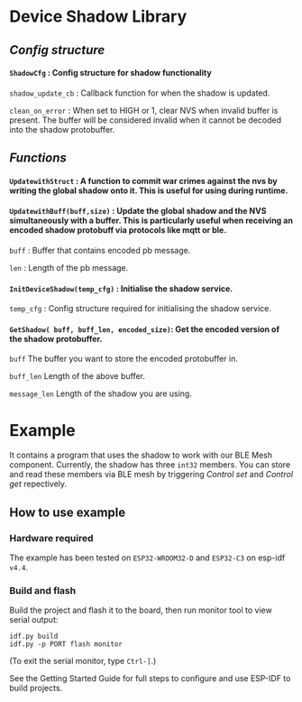 # Device Shadow Library

## ***Config structure***

#### ```ShadowCfg``` : Config structure for shadow functionality
```shadow_update_cb``` : Callback function for when the shadow is updated.

```clean_on_error``` : When set to HIGH or 1, clear NVS when invalid buffer is present. The buffer will be considered invalid when it cannot be decoded into the shadow protobuffer.

## ***Functions***

#### ```UpdatewithStruct``` : A function to commit war crimes against the nvs by writing the global shadow onto it. This is useful for using during runtime.

#### ```UpdatewithBuff(buff,size)``` : Update the global shadow and the NVS simultaneously with a buffer. This is particularly useful when receiving an encoded shadow protobuff via protocols like mqtt or ble. 

``buff`` : Buffer that contains encoded pb message.

``len`` : Length of the pb message.

#### ```InitDeviceShadow(temp_cfg)``` : Initialise the shadow service.

``temp_cfg`` : Config structure required for initialising the shadow service.


#### ```GetShadow( buff, buff_len, encoded_size)```: Get the encoded version of the shadow protobuffer.
``buff`` The buffer you want to store the encoded protobuffer in. 

``buff_len`` Length of the above buffer.

``message_len`` Length of the shadow you are using. 

# Example 
It contains a program that uses the shadow to work with our BLE Mesh component. Currently, the shadow has three `int32` members. You can store and read these members via BLE mesh by triggering _Control set_ and _Control get_ repectively.

## How to use example

### Hardware required

The example has been tested on `ESP32-WROOM32-D` and `ESP32-C3` on esp-idf `v4.4`. 

### Build and flash

Build the project and flash it to the board, then run monitor tool to view serial output:

```
idf.py build 
idf.py -p PORT flash monitor

```
(To exit the serial monitor, type ``Ctrl-]``.)

See the Getting Started Guide for full steps to configure and use ESP-IDF to build projects.

